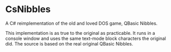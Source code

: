 # CsNibbles

A C# reimplementation of the old and loved DOS game, QBasic Nibbles.

This implementation is as true to the original as practicable. It runs in a console window and uses the same text-mode block characters the original did. The source is based on the real original QBasic Nibbles.
